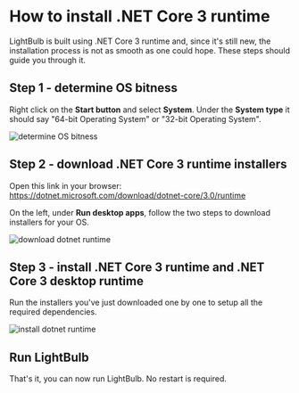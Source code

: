 # How to install .NET Core 3 runtime

LightBulb is built using .NET Core 3 runtime and, since it's still new, the installation process is not as smooth as one could hope. These steps should guide you through it.

## Step 1 - determine OS bitness

Right click on the **Start button** and select **System**. Under the **System type** it should say "64-bit Operating System" or "32-bit Operating System".

![determine OS bitness](https://i.imgur.com/RKh97dp.png)

## Step 2 - download .NET Core 3 runtime installers

Open this link in your browser: https://dotnet.microsoft.com/download/dotnet-core/3.0/runtime

On the left, under **Run desktop apps**, follow the two steps to download installers for your OS.

![download dotnet runtime](https://i.imgur.com/7sH4p5R.png)

## Step 3 - install .NET Core 3 runtime and .NET Core 3 desktop runtime

Run the installers you've just downloaded one by one to setup all the required dependencies.

![install dotnet runtime](https://i.imgur.com/ySMHaD7.png)

## Run LightBulb

That's it, you can now run LightBulb. No restart is required.
